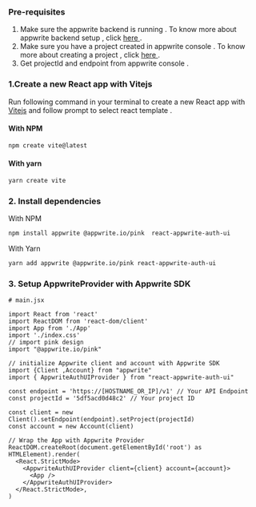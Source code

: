 ### Pre-requisites

1. Make sure the appwrite backend is running . To know more about appwrite backend setup , click [ here ](https://appwrite.io/docs/installation) .
2. Make sure you have a project created in appwrite console . To know more about creating a project , click [ here ](https://appwrite.io/docs/getting-started-for-web#createProject) .
3. Get projectId and endpoint from appwrite console .
### 1.Create a new React app with Vitejs 
Run following command in your terminal to create a new React app with [Vitejs](https://vitejs.dev/) and follow prompt to select react template .

#### With NPM
```bash
npm create vite@latest
```
#### With yarn
```bash
yarn create vite
```
### 2. Install dependencies

With NPM 
```bash
npm install appwrite @appwrite.io/pink  react-appwrite-auth-ui
```

With Yarn
```bash
yarn add appwrite @appwrite.io/pink react-appwrite-auth-ui 
```

### 3. Setup AppwriteProvider with Appwrite SDK


```tsx
# main.jsx

import React from 'react'
import ReactDOM from 'react-dom/client'
import App from './App'
import './index.css'
// import pink design
import "@appwrite.io/pink"

// initialize Appwrite client and account with Appwrite SDK
import {Client ,Account} from "appwrite"
import { AppwriteAuthUIProvider } from "react-appwrite-auth-ui"

const endpoint = 'https://[HOSTNAME_OR_IP]/v1' // Your API Endpoint
const projectId = '5df5acd0d48c2' // Your project ID

const client = new Client().setEndpoint(endpoint).setProject(projectId)
const account = new Account(client)

// Wrap the App with Appwrite Provider
ReactDOM.createRoot(document.getElementById('root') as HTMLElement).render(
  <React.StrictMode>
    <AppwriteAuthUIProvider client={client} account={account}>
      <App />
    </AppwriteAuthUIProvider>
  </React.StrictMode>,
)

```